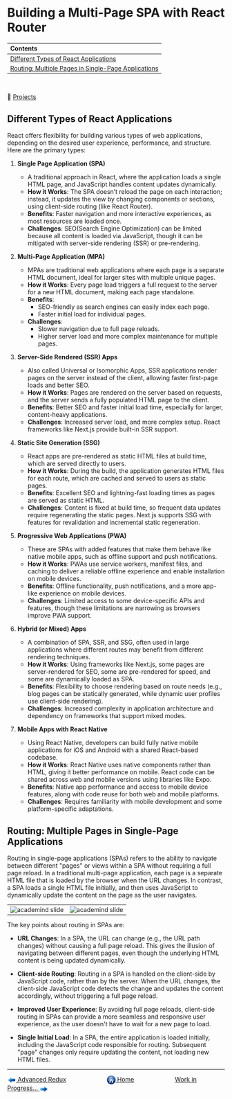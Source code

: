 # Building a Multi-Page SPA with React Router

| Contents                                                                                                   |
| :--------------------------------------------------------------------------------------------------------- |
| [Different Types of React Applications](#different-types-of-react-applications)                            |
| [Routing: Multiple Pages in Single-Page Applications](#routing-multiple-pages-in-single-page-applications) |

&nbsp;

:notebook_with_decorative_cover: [Projects](projects/)

## Different Types of React Applications

React offers flexibility for building various types of web applications, depending on the desired user experience, performance, and structure. Here are the primary types:

1. **Single Page Application (SPA)**

   - A traditional approach in React, where the application loads a single HTML page, and JavaScript handles content updates dynamically.
   - **How it Works**: The SPA doesn’t reload the page on each interaction; instead, it updates the view by changing components or sections, using client-side routing (like React Router).
   - **Benefits**: Faster navigation and more interactive experiences, as most resources are loaded once.
   - **Challenges**: SEO(Search Engine Optimization) can be limited because all content is loaded via JavaScript, though it can be mitigated with server-side rendering (SSR) or pre-rendering.

2. **Multi-Page Application (MPA)**

   - MPAs are traditional web applications where each page is a separate HTML document, ideal for larger sites with multiple unique pages.
   - **How it Works**: Every page load triggers a full request to the server for a new HTML document, making each page standalone.
   - **Benefits**:
     - SEO-friendly as search engines can easily index each page.
     - Faster initial load for individual pages.
   - **Challenges**:
     - Slower navigation due to full page reloads.
     - Higher server load and more complex maintenance for multiple pages.

3. **Server-Side Rendered (SSR) Apps**

   - Also called Universal or Isomorphic Apps, SSR applications render pages on the server instead of the client, allowing faster first-page loads and better SEO.
   - **How it Works**: Pages are rendered on the server based on requests, and the server sends a fully populated HTML page to the client.
   - **Benefits**: Better SEO and faster initial load time, especially for larger, content-heavy applications.
   - **Challenges**: Increased server load, and more complex setup. React frameworks like Next.js provide built-in SSR support.

4. **Static Site Generation (SSG)**

   - React apps are pre-rendered as static HTML files at build time, which are served directly to users.
   - **How it Works**: During the build, the application generates HTML files for each route, which are cached and served to users as static pages.
   - **Benefits**: Excellent SEO and lightning-fast loading times as pages are served as static HTML.
   - **Challenges**: Content is fixed at build time, so frequent data updates require regenerating the static pages. Next.js supports SSG with features for revalidation and incremental static regeneration.

5. **Progressive Web Applications (PWA)**

   - These are SPAs with added features that make them behave like native mobile apps, such as offline support and push notifications.
   - **How it Works**: PWAs use service workers, manifest files, and caching to deliver a reliable offline experience and enable installation on mobile devices.
   - **Benefits**: Offline functionality, push notifications, and a more app-like experience on mobile devices.
   - **Challenges**: Limited access to some device-specific APIs and features, though these limitations are narrowing as browsers improve PWA support.

6. **Hybrid (or Mixed) Apps**

   - A combination of SPA, SSR, and SSG, often used in large applications where different routes may benefit from different rendering techniques.
   - **How it Works**: Using frameworks like Next.js, some pages are server-rendered for SEO, some are pre-rendered for speed, and some are dynamically loaded as SPA.
   - **Benefits**: Flexibility to choose rendering based on route needs (e.g., blog pages can be statically generated, while dynamic user profiles use client-side rendering).
   - **Challenges**: Increased complexity in application architecture and dependency on frameworks that support mixed modes.

7. **Mobile Apps with React Native**

   - Using React Native, developers can build fully native mobile applications for iOS and Android with a shared React-based codebase.
   - **How it Works**: React Native uses native components rather than HTML, giving it better performance on mobile. React code can be shared across web and mobile versions using libraries like Expo.
   - **Benefits**: Native app performance and access to mobile device features, along with code reuse for both web and mobile platforms.
   - **Challenges**: Requires familiarity with mobile development and some platform-specific adaptations.

## Routing: Multiple Pages in Single-Page Applications

Routing in single-page applications (SPAs) refers to the ability to navigate between different "pages" or views within a SPA without requiring a full page reload. In a traditional multi-page application, each page is a separate HTML file that is loaded by the browser when the URL changes. In contrast, a SPA loads a single HTML file initially, and then uses JavaScript to dynamically update the content on the page as the user navigates.

|                                                                                                                                         |                                                                                                                                         |
| :-------------------------------------------------------------------------------------------------------------------------------------: | :-------------------------------------------------------------------------------------------------------------------------------------: |
| <img src="https://drive.google.com/uc?export=view&id=10JTI0k5ol0uZjuyIyFF6StHcMvLpCD3F" height="350" width="700" alt="academind slide"> | <img src="https://drive.google.com/uc?export=view&id=1RSXLq_k4yrqGCKOVF4Ao1ZeBGG7bdXOZ" height="350" width="700" alt="academind slide"> |

The key points about routing in SPAs are:

- **URL Changes**: In a SPA, the URL can change (e.g., the URL path changes) without causing a full page reload. This gives the illusion of navigating between different pages, even though the underlying HTML content is being updated dynamically.

- **Client-side Routing**: Routing in a SPA is handled on the client-side by JavaScript code, rather than by the server. When the URL changes, the client-side JavaScript code detects the change and updates the content accordingly, without triggering a full page reload.

- **Improved User Experience**: By avoiding full page reloads, client-side routing in SPAs can provide a more seamless and responsive user experience, as the user doesn't have to wait for a new page to load.

- **Single Initial Load**: In a SPA, the entire application is loaded initially, including the JavaScript code responsible for routing. Subsequent "page" changes only require updating the content, not loading new HTML files.

---

[<img align="center" src="../images/left_arrow.png" height="20" width="20"/> Advanced Redux](../019-advanced-redux/README.md)&nbsp; &nbsp; &nbsp; &nbsp; &nbsp; &nbsp; &nbsp; &nbsp; &nbsp; &nbsp; &nbsp; &nbsp; [<img align="center" src="../images/home.png" height="20" width="20"/> Home](../README.md) &nbsp; &nbsp; &nbsp; &nbsp; &nbsp; &nbsp; &nbsp; &nbsp; &nbsp; &nbsp; &nbsp; &nbsp;[Work in Progress... <img align="center" src="../images/right_arrow.png" height="20" width="20"/>]()
